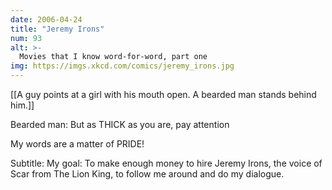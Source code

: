```yaml
---
date: 2006-04-24
title: "Jeremy Irons"
num: 93
alt: >-
  Movies that I know word-for-word, part one
img: https://imgs.xkcd.com/comics/jeremy_irons.jpg
---
```

[[A guy points at a girl with his mouth open. A bearded man stands behind him.]]

Bearded man: But as THICK as you are, pay attention 

 My words are a matter of PRIDE!

Subtitle: My goal: To make enough money to hire Jeremy Irons, the voice of Scar from The Lion King, to follow me around and do my dialogue.

